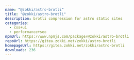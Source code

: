 ```yaml
---
name: "@zokki/astro-brotli"
title: "@zokki/astro-brotli"
description: brotli compression for astro static sites
categories:
  - css+ui
  - performance+seo
npmUrl: https://www.npmjs.com/package/@zokki/astro-brotli
repoUrl: https://gitea.zokki.net/zokki/astro-brotli
homepageUrl: https://gitea.zokki.net/zokki/astro-brotli
downloads: 236
---
```


